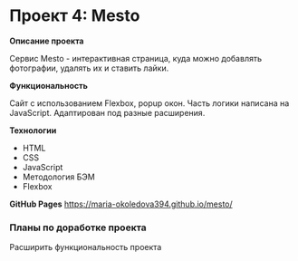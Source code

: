 # Проект 4: Mesto

**Описание проекта**

Cервис Mesto - интерактивная страница, куда можно добавлять фотографии, удалять их и ставить лайки.

**Функциональность**

Сайт с использованием Flexbox, popup окон. Часть логики написана на JavaScript. Адаптирован под разные расширения. 

**Технологии**
* HTML
* CSS
* JavaScript
* Методология БЭМ
* Flexbox

**GitHub Pages**
https://maria-okoledova394.github.io/mesto/

### Планы по доработке проекта
Расширить функциональность проекта

